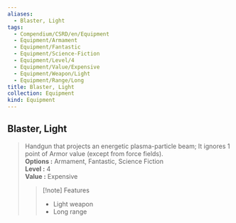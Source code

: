 ```yaml
---
aliases:
  - Blaster, Light
tags:
  - Compendium/CSRD/en/Equipment
  - Equipment/Armament
  - Equipment/Fantastic
  - Equipment/Science-Fiction
  - Equipment/Level/4
  - Equipment/Value/Expensive
  - Equipment/Weapon/Light
  - Equipment/Range/Long
title: Blaster, Light
collection: Equipment
kind: Equipment
---
```

## Blaster, Light  
  
>Handgun that projects an energetic plasma-particle beam; It ignores 1 point of Armor value (except from force fields).  
> **Options :** Armament, Fantastic, Science Fiction  
> **Level :** 4  
> **Value :** Expensive  
>>[!note] Features  
>> - Light weapon  
>> - Long range